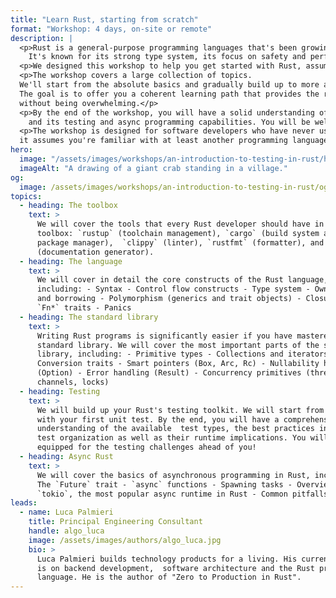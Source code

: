 ```yaml
---
title: "Learn Rust, starting from scratch"
format: "Workshop: 4 days, on-site or remote"
description: |
  <p>Rust is a general-purpose programming languages that's been growing in popularity over the past few years.
    It's known for its strong type system, its focus on safety and performance, and its modern tooling.</p>
  <p>We designed this workshop to help you get started with Rust, assuming no prior knowledge of the language.</p>
  <p>The workshop covers a large collection of topics. 
  We'll start from the absolute basics and gradually build up to more advanced topics, interleaving theory with practice.</p>
  The goal is to offer you a coherent learning path that provides the right level of challenge at every step, 
  without being overwhelming.</p>
  <p>By the end of the workshop, you will have a solid understanding of the Rust language, its standard library,
    and its testing and async programming capabilities. You will be well equipped to start your Rust journey!</p>
  <p>The workshop is designed for software developers who have never used Rust before, but 
  it assumes you're familiar with at least another programming language.</p>
hero:
  image: "/assets/images/workshops/an-introduction-to-testing-in-rust/header-background.jpg"
  imageAlt: "A drawing of a giant crab standing in a village."
og:
  image: /assets/images/workshops/an-introduction-to-testing-in-rust/og-image.jpg
topics:
  - heading: The toolbox
    text: >
      We will cover the tools that every Rust developer should have in their
      toolbox: `rustup` (toolchain management), `cargo` (build system and
      package manager),  `clippy` (linter), `rustfmt` (formatter), and `rustdoc`
      (documentation generator).
  - heading: The language
    text: >
      We will cover in detail the core constructs of the Rust language,
      including: - Syntax - Control flow constructs - Type system - Ownership
      and borrowing - Polymorphism (generics and trait objects) - Closures and
      `Fn*` traits - Panics
  - heading: The standard library
    text: >
      Writing Rust programs is significantly easier if you have mastered the
      standard library. We will cover the most important parts of the standard
      library, including: - Primitive types - Collections and iterators -
      Conversion traits - Smart pointers (Box, Arc, Rc) - Nullability handling
      (Option) - Error handling (Result) - Concurrency primitives (threads,
      channels, locks)
  - heading: Testing
    text: >
      We will build up your Rust's testing toolkit. We will start from scratch,
      with your first unit test. By the end, you will have a comprehensive
      understanding of the available  test types, the best practices in terms of
      test organization as well as their runtime implications. You will be well
      equipped for the testing challenges ahead of you!
  - heading: Async Rust
    text: >
      We will cover the basics of asynchronous programming in Rust, including: -
      The `Future` trait - `async` functions - Spawning tasks - Overview of
      `tokio`, the most popular async runtime in Rust - Common pitfalls
leads:
  - name: Luca Palmieri
    title: Principal Engineering Consultant
    handle: algo_luca
    image: /assets/images/authors/algo_luca.jpg
    bio: >
      Luca Palmieri builds technology products for a living. His current focus
      is on backend development,  software architecture and the Rust programming
      language. He is the author of "Zero to Production in Rust".
---
```


<!--break-->
